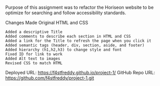 Purpose of this assignment was to refactor the Horiseon website to be optimize for searching and follow accessibility standards. 

Changes Made Original HTML and CSS

    Added a descriptive Title
    Added comments to describe each section in HTML and CSS
    Added a link for the Title to refresh the page when you click it
    Added semantic tags (header, div, section, aside, and footer)
    Added hierarchy (h1,h2,h3) to change style and font
    Fixed ID for link to work
    Added Alt text to images
    Revised CSS to match HTML

Deployed URL: https://f4stfreddy.github.io/project-1/ GitHub Repo URL: https://github.com/f4stfreddy/project-1.git